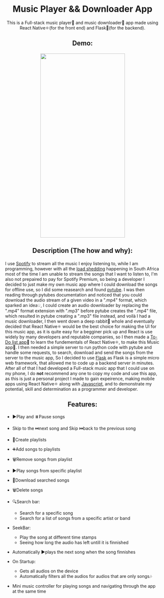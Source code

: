 <h1 align="center">Music Player && Downloader App</h1>
<p align="center">
This is a Full-stack music player🎵 and music downloader📲 app made using React Native⚛️(for the front end) and Flask🐍(for the backend).
</p>

<h2 align="center">

Demo:

</h2>
<p align="center">
 <img src="./Music/assets/Music_app_demo.gif" width="275" height="600"/>
</p>

<h2 align="center">

Description (The **how** and **why**):

</h2>
<p align="center">

I use [Spotify](https://www.spotify.com/) to stream all the music I enjoy listening to, while I am programming, however with all the [load shedding](https://www.google.com/search?q=what+is+Load+shedding) happening in South Africa most of the time I am unable to stream the songs that I want to listen to, I'm also not prepaired to pay for Spotify Premium, so being a developer I decided to just make my own music app where I could download the songs for offline use, so I did some reasearch and found [pytube](https://pytube.io/en/latest/). I was then reading through pytubes documentation and noticed that you could download the audio stream of a given video in a ".mp4" format, which sparked an idea💡, I could create an audio downloader by replacing the ".mp4" format extension with ".mp3" before pytube creates the ".mp4" file, which resulted in pytube creating a ".mp3" file instead, and voilà I had a music downloader, I then went down a deep rabbit🐇 whole and eventually decided that React Native⚛️ would be the best choice for making the UI for this music app, as it is quite easy for a begginer pick up and React is use widely by many developers and reputable companies, so I then made a [To-Do list app](https://github.com/AranMesquita/To-Do-List)📝 to learn the fundementals of React Native⚛️, to make this Music app🎵. I then needed a simple server to run python code with pytube and handle some requests, to search, download and send the songs from the server to the music app, So I decided to use [Flask](https://flask.palletsprojects.com/en/2.2.x/) as Flask is a simple micro web framework, that allowed me to code up a backend server in minutes.
After all of that I had developed a Full-stack music app that I could use on my phone, I do **not** recommend any one to copy my code and use this app, as this is just a personal project I made to gain expeirence, making mobile apps using React Native⚛️ along with [Javascript](https://github.com/AranMesquita/ProblemSolving/tree/main/Javascript), and to demonstrate my potential, skill and determination as a programmer and developer.

</p>

<h2 align="center">
Features:
</h2>

- ▶️Play and ⏸️Pause songs

- Skip to the ⏭️next song and Skip ⏮️back to the previous song
- 💽Create playlists
- ➕Add songs to playlists
- 🗑️Remove songs from playlist
- ▶️Play songs from specific playlist
- 📲Download searched songs
- 🗑️Delete songs
- 🔍Search bar:
  - Search for a specific song
  - Search for a list of songs from a specific artist or band
- SeekBar:
  - Play the song at different time stamps
  - Seeing how long the audio has left untill it is finnished
- Automatically ▶️plays the next song when the song finnishes
- On Startup:
  - Gets all audios on the device
  - Automatically filters all the audios for audios that are only songs🎶
- Mini music controller for playing songs and navigating through the app at the same time
